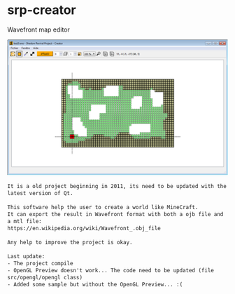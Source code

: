 # srp-creator
Wavefront map editor

![Alt text](sample/preview.png)

    It is a old project beginning in 2011, its need to be updated with the latest version of Qt.

    This software help the user to create a world like MineCraft.
    It can export the result in Wavefront format with both a ojb file and a mtl file:
    https://en.wikipedia.org/wiki/Wavefront_.obj_file

    Any help to improve the project is okay.

    Last update:
    - The project compile
    - OpenGL Preview doesn't work... The code need to be updated (file src/opengl/opengl class)
    - Added some sample but without the OpenGL Preview... :(
